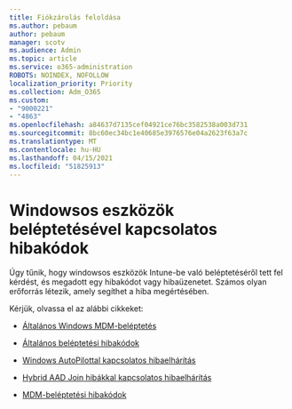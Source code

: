 ```yaml
---
title: Fiókzárolás feloldása
ms.author: pebaum
author: pebaum
manager: scotv
ms.audience: Admin
ms.topic: article
ms.service: o365-administration
ROBOTS: NOINDEX, NOFOLLOW
localization_priority: Priority
ms.collection: Adm_O365
ms.custom:
- "9000221"
- "4863"
ms.openlocfilehash: a84637d7135cef04921ce76bc3582538a003d731
ms.sourcegitcommit: 8bc60ec34bc1e40685e3976576e04a2623f63a7c
ms.translationtype: MT
ms.contentlocale: hu-HU
ms.lasthandoff: 04/15/2021
ms.locfileid: "51825913"
---
```

# <a name="windows-enrolment-error-codes"></a>Windowsos eszközök beléptetésével kapcsolatos hibakódok

Úgy tűnik, hogy windowsos eszközök Intune-be való beléptetéséről tett fel kérdést, és megadott egy hibakódot vagy hibaüzenetet. Számos olyan erőforrás létezik, amely segíthet a hiba megértésében.
 
Kérjük, olvassa el az alábbi cikkeket:

- [Általános Windows MDM-beléptetés](https://docs.microsoft.com/mem/intune/enrollment/troubleshoot-windows-enrollment-errors)

- [Általános beléptetési hibakódok](https://docs.microsoft.com/mem/intune/enrollment/troubleshoot-device-enrollment-in-intune#general-enrollment-error-codes)

- [Windows AutoPilottal kapcsolatos hibaelhárítás](https://docs.microsoft.com/windows/deployment/windows-autopilot/troubleshooting)

- [Hybrid AAD Join hibákkal kapcsolatos hibaelhárítás](https://docs.microsoft.com/azure/active-directory/devices/troubleshoot-hybrid-join-windows-current)

- [MDM-beléptetési hibakódok](https://docs.microsoft.com/windows/win32/mdmreg/mdm-registration-constants)
